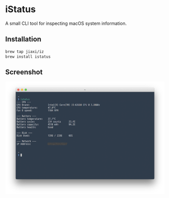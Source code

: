 # iStatus

A small CLI tool for inspecting macOS system information.

## Installation

```
brew tap jiaxi/iz
brew install istatus
```

## Screenshot

![](./img/screenshot.png)
